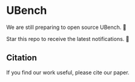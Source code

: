 # UBench

We are still preparing to open source UBench. 🤯

Star this repo to receive the latest notifications. 🙌

## Citation

If you find our work useful, please cite our paper.

```

```

